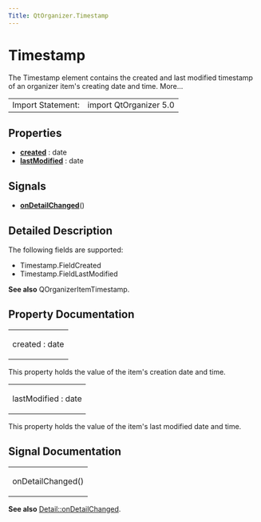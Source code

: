 ```yaml
---
Title: QtOrganizer.Timestamp
---
```

        
Timestamp
=========

<span class="subtitle"></span>
The Timestamp element contains the created and last modified timestamp of an organizer item's creating date and time. More...

|                   |                        |
|-------------------|------------------------|
| Import Statement: | import QtOrganizer 5.0 |

<span id="properties"></span>
Properties
----------

-   ****[created](#created-prop)**** : date
-   ****[lastModified](#lastModified-prop)**** : date

<span id="signals"></span>
Signals
-------

-   ****[onDetailChanged](#onDetailChanged-signal)****()

<span id="details"></span>
Detailed Description
--------------------

The following fields are supported:

-   Timestamp.FieldCreated
-   Timestamp.FieldLastModified

**See also** QOrganizerItemTimestamp.

Property Documentation
----------------------

<table>
<colgroup>
<col width="100%" />
</colgroup>
<tbody>
<tr class="odd">
<td><p><span id="created-prop"></span><span class="name">created</span> : <span class="type">date</span></p></td>
</tr>
</tbody>
</table>

This property holds the value of the item's creation date and time.

<table>
<colgroup>
<col width="100%" />
</colgroup>
<tbody>
<tr class="odd">
<td><p><span id="lastModified-prop"></span><span class="name">lastModified</span> : <span class="type">date</span></p></td>
</tr>
</tbody>
</table>

This property holds the value of the item's last modified date and time.

Signal Documentation
--------------------

<table>
<colgroup>
<col width="100%" />
</colgroup>
<tbody>
<tr class="odd">
<td><p><span id="onDetailChanged-signal"></span><span class="name">onDetailChanged</span>()</p></td>
</tr>
</tbody>
</table>

**See also** [Detail::onDetailChanged](../QtOrganizer.Detail.md#onDetailChanged-signal).

